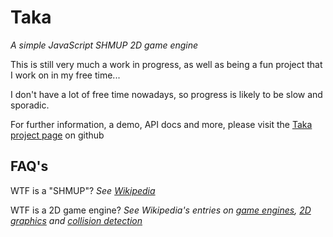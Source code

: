 Taka
====

*A simple JavaScript SHMUP 2D game engine*

This is still very much a work in progress, as well as being a fun project that I work on in my free time... 

I don't have a lot of free time nowadays, so progress is likely to be slow and sporadic.

For further information, a demo, API docs and more, please visit the [Taka project page](http://jimsangwine.github.com/Taka) on github

FAQ's
-----
WTF is a "SHMUP"?
*See [Wikipedia](http://en.wikipedia.org/wiki/Shmup)*

WTF is a 2D game engine?
*See Wikipedia's entries on [game engines](http://en.wikipedia.org/wiki/Game_engine), [2D graphics](http://en.wikipedia.org/wiki/2D_computer_graphics) and [collision detection](http://en.wikipedia.org/wiki/Collision_detection)*
